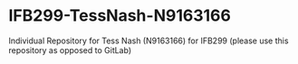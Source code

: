 # IFB299-TessNash-N9163166
Individual Repository for Tess Nash (N9163166) for IFB299 (please use this repository as opposed to GitLab)
